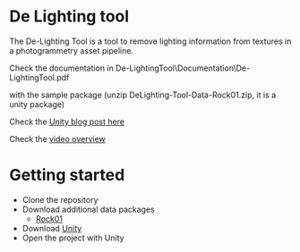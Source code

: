# De Lighting tool

The De-Lighting Tool is a tool to remove lighting information from textures in a photogrammetry asset pipeline.

Check the documentation in De-LightingTool\Documentation\De-LightingTool.pdf 

with the sample package (unzip DeLighting-Tool-Data-Rock01.zip, it is a unity package)

Check the [Unity blog post here](https://labs.unity.com/article/experimental-feature-de-lighting-tool)

Check the [video overview](https://www.youtube.com/edit?o=U&video_id=Mo96vqMqnwA)



# Getting started

  - Clone the repository
  - Download additional data packages
    - [Rock01](https://drive.google.com/open?id=0B64mj1Z7L8ZpNmFoYy1TcXpDT1E)
  - Download [Unity](https://store.unity.com)
  - Open the project with Unity
